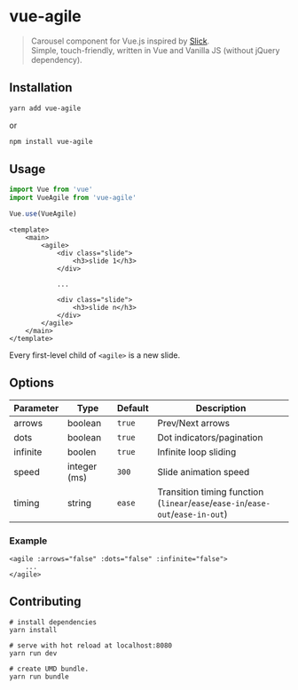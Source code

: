 # vue-agile

> Carousel component for Vue.js inspired by [Slick](https://github.com/kenwheeler/slick/).<br>
> Simple, touch-friendly, written in Vue and Vanilla JS (without jQuery dependency).


## Installation

``` bash
yarn add vue-agile
```

or

``` bash
npm install vue-agile
```

## Usage
``` js
import Vue from 'vue'
import VueAgile from 'vue-agile'

Vue.use(VueAgile)
```
``` vue
<template>
    <main>
        <agile>
            <div class="slide">
                <h3>slide 1</h3>
            </div>
            
            ...
            
            <div class="slide">
                <h3>slide n</h3>
            </div>
        </agile>
    </main>
</template>
```

Every first-level child of `<agile>` is a new slide.

## Options
| Parameter | Type | Default | Description |
| --- | --- | --- | --- |
| arrows | boolean | `true` | Prev/Next arrows |
| dots | boolean | `true` | Dot indicators/pagination |
| infinite | boolen | `true` | Infinite loop sliding | 
| speed | integer (ms) | `300` | Slide animation speed | 
| timing | string | `ease` | Transition timing function <br> (`linear`/`ease`/`ease-in`/`ease-out`/`ease-in-out`) |

### Example

``` vue
<agile :arrows="false" :dots="false" :infinite="false">
    ...
</agile>
```

## Contributing
```
# install dependencies
yarn install
 
# serve with hot reload at localhost:8080
yarn run dev
 
# create UMD bundle.
yarn run bundle
```
